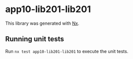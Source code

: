 # app10-lib201-lib201

This library was generated with [Nx](https://nx.dev).

## Running unit tests

Run `nx test app10-lib201-lib201` to execute the unit tests.
